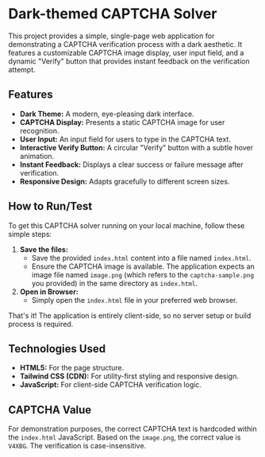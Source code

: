# Dark-themed CAPTCHA Solver

This project provides a simple, single-page web application for demonstrating a CAPTCHA verification process with a dark aesthetic. It features a customizable CAPTCHA image display, user input field, and a dynamic "Verify" button that provides instant feedback on the verification attempt.

## Features

*   **Dark Theme:** A modern, eye-pleasing dark interface.
*   **CAPTCHA Display:** Presents a static CAPTCHA image for user recognition.
*   **User Input:** An input field for users to type in the CAPTCHA text.
*   **Interactive Verify Button:** A circular "Verify" button with a subtle hover animation.
*   **Instant Feedback:** Displays a clear success or failure message after verification.
*   **Responsive Design:** Adapts gracefully to different screen sizes.

## How to Run/Test

To get this CAPTCHA solver running on your local machine, follow these simple steps:

1.  **Save the files:**
    *   Save the provided `index.html` content into a file named `index.html`.
    *   Ensure the CAPTCHA image is available. The application expects an image file named `image.png` (which refers to the `captcha-sample.png` you provided) in the same directory as `index.html`.
2.  **Open in Browser:**
    *   Simply open the `index.html` file in your preferred web browser.

That's it! The application is entirely client-side, so no server setup or build process is required.

## Technologies Used

*   **HTML5:** For the page structure.
*   **Tailwind CSS (CDN):** For utility-first styling and responsive design.
*   **JavaScript:** For client-side CAPTCHA verification logic.

## CAPTCHA Value

For demonstration purposes, the correct CAPTCHA text is hardcoded within the `index.html` JavaScript. Based on the `image.png`, the correct value is `V4XBG`. The verification is case-insensitive.
